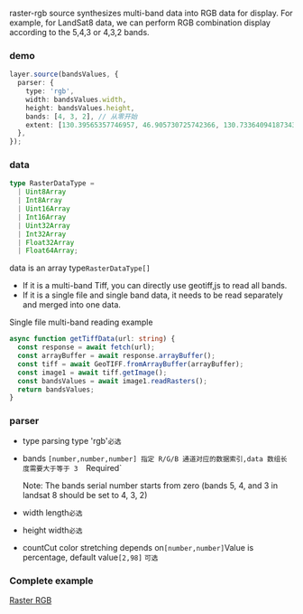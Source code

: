 raster-rgb source synthesizes multi-band data into RGB data for display. For example, for LandSat8 data, we can perform RGB combination display according to the 5,4,3 or 4,3,2 bands.

### demo

```ts
layer.source(bandsValues, {
  parser: {
    type: 'rgb',
    width: bandsValues.width,
    height: bandsValues.height,
    bands: [4, 3, 2], // 从零开始
    extent: [130.39565357746957, 46.905730725742366, 130.73364094187343, 47.10217234153133],
  },
});
```

### data

```ts
type RasterDataType =
  | Uint8Array
  | Int8Array
  | Uint16Array
  | Int16Array
  | Uint32Array
  | Int32Array
  | Float32Array
  | Float64Array;
```

data is an array type`RasterDataType[]`

- If it is a multi-band Tiff, you can directly use geotiff,js to read all bands.
- If it is a single file and single band data, it needs to be read separately and merged into one data.

Single file multi-band reading example

```ts
async function getTiffData(url: string) {
  const response = await fetch(url);
  const arrayBuffer = await response.arrayBuffer();
  const tiff = await GeoTIFF.fromArrayBuffer(arrayBuffer);
  const image1 = await tiff.getImage();
  const bandsValues = await image1.readRasters();
  return bandsValues;
}
```

### parser

- type parsing type 'rgb'`必选`

- bands `[number,number,number] 指定 R/G/B 通道对应的数据索引,data 数组长度需要大于等于 3  `Required\`

  Note: The bands serial number starts from zero (bands 5, 4, and 3 in landsat 8 should be set to 4, 3, 2)

- width length`必选`

- height width`必选`

- countCut color stretching depends on`[number,number]`Value is percentage, default value`[2,98]` `可选`

### Complete example

[Raster RGB](../../../../examples/raster/data_raster/#543)
